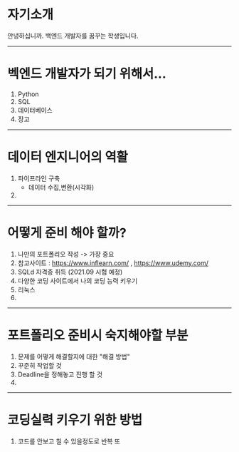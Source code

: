 # 자기소개

안녕하십니까. 백엔드 개발자를 꿈꾸는 학생입니다.

-------------------------------------------------------------------

# 벡엔드 개발자가 되기 위해서...

1. Python
2. SQL
3. 데이터베이스
4. 장고

-------------------------------------------------------------------

# 데이터 엔지니어의 역활 

1. 파이프라인 구축
   - 데이터 수집,변환(시각화)
2.  


-------------------------------------------------------------------

# 어떻게 준비 해야 할까?

1. 나만의 포트폴리오 작성 -> 가장 중요 
2. 참고사이트 : https://www.inflearn.com/ , https://www.udemy.com/
3. SQLd 자격증 취득 (2021.09 시험 예정)
4. 다양한 코딩 사이트에서 나의 코딩 능력 키우기
5. 리눅스
6. 

-------------------------------------------------------------------

# 포트폴리오 준비시 숙지해야할 부분

1. 문제를 어떻게 해결할지에 대한 "해결 방법"
2. 꾸준히 작업할 것
3. Deadline을 정해놓고 진행 할 것
4. 

-------------------------------------------------------------------

# 코딩실력 키우기 위한 방법 

1. 코드를 안보고 칠 수 있을정도로 반복 또 
